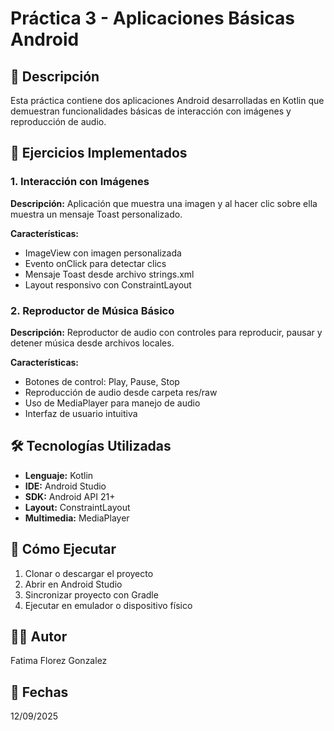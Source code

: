 # Práctica 3 - Aplicaciones Básicas Android

## 📱 Descripción
Esta práctica contiene dos aplicaciones Android desarrolladas en Kotlin que demuestran funcionalidades básicas de interacción con imágenes y reproducción de audio.

## 🎯 Ejercicios Implementados

### 1. Interacción con Imágenes
**Descripción:** Aplicación que muestra una imagen y al hacer clic sobre ella muestra un mensaje Toast personalizado.

**Características:**
- ImageView con imagen personalizada
- Evento onClick para detectar clics
- Mensaje Toast desde archivo strings.xml
- Layout responsivo con ConstraintLayout


### 2. Reproductor de Música Básico
**Descripción:** Reproductor de audio con controles para reproducir, pausar y detener música desde archivos locales.

**Características:**
- Botones de control: Play, Pause, Stop
- Reproducción de audio desde carpeta res/raw
- Uso de MediaPlayer para manejo de audio
- Interfaz de usuario intuitiva


## 🛠 Tecnologías Utilizadas
- **Lenguaje:** Kotlin
- **IDE:** Android Studio
- **SDK:** Android API 21+
- **Layout:** ConstraintLayout
- **Multimedia:** MediaPlayer

## 🚀 Cómo Ejecutar
1. Clonar o descargar el proyecto
2. Abrir en Android Studio
3. Sincronizar proyecto con Gradle
4. Ejecutar en emulador o dispositivo físico

## 👨‍💻 Autor
Fatima Florez Gonzalez

## 📅 Fechas
12/09/2025
